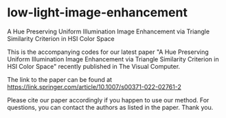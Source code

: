 # low-light-image-enhancement

A Hue Preserving Uniform Illumination Image Enhancement via Triangle Similarity Criterion in HSI Color Space

This is the accompanying codes for our latest paper "A Hue Preserving Uniform Illumination Image Enhancement via Triangle Similarity Criterion in HSI Color Space" recently published in The Visual Computer. 

The link to the paper can be found at https://link.springer.com/article/10.1007/s00371-022-02761-2

Please cite our paper accordingly if you happen to use our method. For questions, you can contact the authors as listed in the paper. Thank you.
